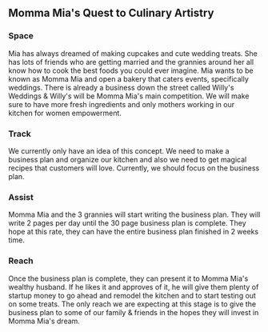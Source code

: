 ## Momma Mia's Quest to Culinary Artistry

### Space
Mia has always dreamed of making cupcakes and cute wedding treats.  She has lots of friends who are getting married and the grannies around her all know how to cook the best foods you could ever imagine.
Mia wants to be known as Momma Mia and open a bakery that caters events, specifically weddings.  There is already a business down the street called Willy's Weddings & Willy's will be Momma Mia's main competition. 
We will make sure to have more fresh ingredients and only mothers working in our kitchen for women empowerment.

### Track
We currently only have an idea of this concept.  We need to make a business plan and organize our kitchen and also we need to get magical recipes that customers will love.
Currently, we should focus on the business plan.

### Assist
Momma Mia and the 3 grannies will start writing the business plan.  They will write 2 pages per day until the 30 page business plan is complete.  They hope at this rate, they can have the entire business plan finished in 2 weeks time.

### Reach
Once the business plan is complete, they can present it to Momma Mia's wealthy husband. If he likes it and approves of it, he will give them plenty of startup money to go ahead and remodel the kitchen and to start testing out on some treats.  The only reach we are expecting at this stage is to give the business plan to some of our family & friends in the hopes they will invest in Momma Mia's dream.
